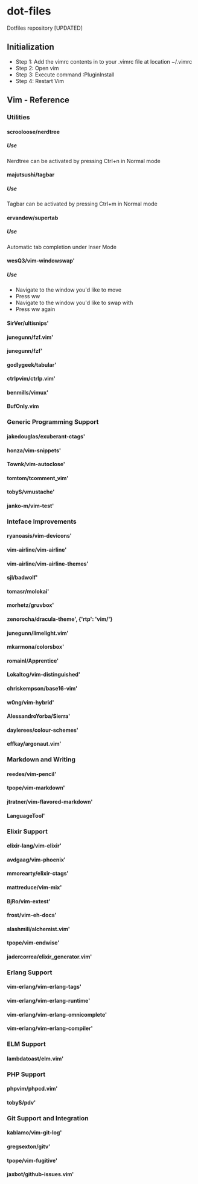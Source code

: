 # dot-files
Dotfiles repository [UPDATED]

## Initialization
 - Step 1: Add the vimrc contents in to your .vimrc file at location ~/.vimrc
 - Step 2: Open vim
 - Step 3: Execute command :PluginInstall
 - Step 4: Restart Vim
 


## Vim - Reference

### Utilities
#### scrooloose/nerdtree
##### Use
Nerdtree can be activated by pressing Ctrl+n in Normal mode

#### majutsushi/tagbar
##### Use
Tagbar can be activated by pressing Ctrl+m in Normal mode

#### ervandew/supertab
##### Use
Automatic tab completion under Inser Mode

#### wesQ3/vim-windowswap'
##### Use 
 - Navigate to the window you'd like to move
 - Press <leader>ww
 - Navigate to the window you'd like to swap with
 - Press <leader>ww again

#### SirVer/ultisnips'
#### junegunn/fzf.vim'
#### junegunn/fzf'
#### godlygeek/tabular'
#### ctrlpvim/ctrlp.vim'
#### benmills/vimux'
#### BufOnly.vim

### Generic Programming Support 
#### jakedouglas/exuberant-ctags'
#### honza/vim-snippets'
#### Townk/vim-autoclose'
#### tomtom/tcomment_vim'
#### tobyS/vmustache'
#### janko-m/vim-test'

### Inteface Improvements
#### ryanoasis/vim-devicons'
#### vim-airline/vim-airline'
#### vim-airline/vim-airline-themes'
#### sjl/badwolf'
#### tomasr/molokai'
#### morhetz/gruvbox'
#### zenorocha/dracula-theme', {'rtp': 'vim/'}
#### junegunn/limelight.vim'
#### mkarmona/colorsbox'
#### romainl/Apprentice'
#### Lokaltog/vim-distinguished'
#### chriskempson/base16-vim'
#### w0ng/vim-hybrid'
#### AlessandroYorba/Sierra'
#### daylerees/colour-schemes'
#### effkay/argonaut.vim'

### Markdown and Writing
#### reedes/vim-pencil'
#### tpope/vim-markdown'
#### jtratner/vim-flavored-markdown'
#### LanguageTool'

### Elixir Support
#### elixir-lang/vim-elixir'
#### avdgaag/vim-phoenix'
#### mmorearty/elixir-ctags'
#### mattreduce/vim-mix'
#### BjRo/vim-extest'
#### frost/vim-eh-docs'
#### slashmili/alchemist.vim'
#### tpope/vim-endwise'
#### jadercorrea/elixir_generator.vim'

### Erlang Support
#### vim-erlang/vim-erlang-tags'
#### vim-erlang/vim-erlang-runtime'
#### vim-erlang/vim-erlang-omnicomplete'
#### vim-erlang/vim-erlang-compiler'

### ELM Support
#### lambdatoast/elm.vim'

### PHP Support
#### phpvim/phpcd.vim'
#### tobyS/pdv'

### Git Support and Integration
#### kablamo/vim-git-log'
#### gregsexton/gitv'
#### tpope/vim-fugitive'
#### jaxbot/github-issues.vim'
